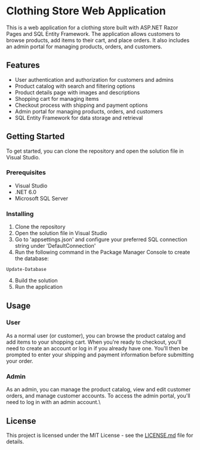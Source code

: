 # Clothing Store Web Application

This is a web application for a clothing store built with ASP.NET Razor Pages and SQL Entity Framework. The application allows customers to browse products, add items to their cart, and place orders. It also includes an admin portal for managing products, orders, and customers.

## Features

- User authentication and authorization for customers and admins
- Product catalog with search and filtering options
- Product details page with images and descriptions
- Shopping cart for managing items
- Checkout process with shipping and payment options
- Admin portal for managing products, orders, and customers
- SQL Entity Framework for data storage and retrieval

## Getting Started

To get started, you can clone the repository and open the solution file in Visual Studio.

### Prerequisites

- Visual Studio
- .NET 6.0
- Microsoft SQL Server

### Installing

1. Clone the repository
2. Open the solution file in Visual Studio
3. Go to 'appsettings.json' and configure your preferred SQL connection string under 'DefaultConnection'
3. Run the following command in the Package Manager Console to create the database:
```
Update-Database
```
4. Build the solution
5. Run the application

## Usage

### User

As a normal user (or customer), you can browse the product catalog and add items to your shopping cart. When you're ready to checkout, you'll need to create an account or log in if you already have one. You'll then be prompted to enter your shipping and payment information before submitting your order.

### Admin

As an admin, you can manage the product catalog, view and edit customer orders, and manage customer accounts. To access the admin portal, you'll need to log in with an admin account.\

## License

This project is licensed under the MIT License - see the [LICENSE.md](LICENSE.md) file for details.

